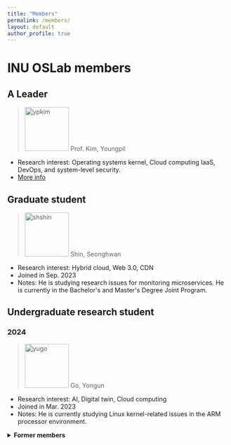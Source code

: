 ```yaml
---
title: "Members"
permalink: /members/
layout: default
author_profile: true
---
```


# INU OSLab members
## A Leader
> <img src="https://ite.inu.ac.kr/sites/ite/atchmnfl/profl/1680/temp_1709534455502100.jpg" alt="ypkim" width="100"/> Prof. Kim, Youngpil
  - Research interest: Operating systems kernel, Cloud computing IaaS, DevOps, and system-level security.
  - [More info](https://sites.google.com/site/ypkimresearchpage)

## Graduate student
> <img src="http://inuoslab.github.io/assets/images/shshin.jpg" alt="shshin" width="100"/> Shin, Seonghwan 
  - Research interest: Hybrid cloud, Web 3.0, CDN   
  - Joined in Sep. 2023
  - Notes: He is studying research issues for monitoring microservices. He is currently in the Bachelor's and Master's Degree Joint Program.

## Undergraduate research student
### 2024
> <img src="http://inuoslab.github.io/assets/images/yugo.jpg" alt="yugo" width="100"/> Go, Yongun
  - Research interest: AI, Digital twin, Cloud computing
  - Joined in Mar. 2023
  - Notes: He is currently studying Linux kernel-related issues in the ARM processor environment.

<details>
  <summary><b>Former members</b></summary>

<p><b>2024</b></p>
<p>- <img src="http://inuoslab.github.io/assets/images/khwoo.jpg" alt="yugo" width="100"/> Woo, Kyeomhyeok</p>
<pre>
  - Research interest: Virtual Reality, Digital twin
  - Joined in Mar. 2024 and left in May 2024
  - Notes: He conducted a research survey related to VR OS.
</pre>

<p><b>2023</b></p>
<p>- Shin, Seonghwan</p>
<pre>
  - Research interest: Hybrid cloud, Web 3.0, CDN 
  - Joined in Nov. 2022 and completed in Aug. 2023
  - Notes: He researched and presented slides on cloud service orchestration tools OpenStack, Kubernetes, and Elastic stack. 
</pre>
<p>- Oh, Sumin</p>
<pre>
  - Research interest: IoT
  - Joined in Nov. 2022 and completed in Dec. 2023
  - Notes: She has conducted research and presented slides on the topic of edge cloud and deep learning. Also, she has studied fog computing and reviewed related case studies.
</pre>
<p>- Go, Yongun</p>
<pre>
  - Research interest: AI, Digital twin, Cloud computing
  - Joined in Mar. 2023
  - Notes: He surveyed containers and microservices by reviewing relevant literature.
</pre>
<p><b>2022</b></p>
<p>- Shin, Geon Woo</p>
<pre>
  - Research interest: Cloud
  - Joined in Jul. 2022 and left Feb. 2023
  - Notes: He came in as an undergraduate research student and studied utilizing a cloud SaaS performance evaluation tool. 
</pre>
<p>- Im, Eun Ji </p>
<pre>
  - Research interest: S/W, Cloud
  - Joined in Nov. 2022 and left in Feb. 2023
  - Notes: She came in as an undergraduate research student and conducted surveys and slide presentations on edge cloud and fog computing.     
</pre>
</details>

